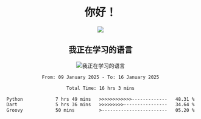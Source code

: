 <div align="center">
<h1>你好！</h1>
  
<a href="https://github.com/ikun0014">
    <img align="center" src="https://github-readme-stats-sigma-five.vercel.app/api?username=ikun0014&include_all_commits=true&show_icons=true&count_private=true&locale=cn&bg_color=0,EC6C6C,FFD479,FFFC79,73FA79,73FDFF,D783FF" />
  </a>
</div>

<div align="center">
<h2>我正在学习的语言</h2>
  
![我正在学习的语言](https://skillicons.dev/icons?i=python,nodejs,vue,html)

</div>

<div align="center">
<!--START_SECTION:waka-->

```txt
From: 09 January 2025 - To: 16 January 2025

Total Time: 16 hrs 3 mins

Python            7 hrs 49 mins   >>>>>>>>>>>>-------------   48.31 %
Dart              5 hrs 36 mins   >>>>>>>>>----------------   34.64 %
Groovy            50 mins         >------------------------   05.20 %
```

<!--END_SECTION:waka-->

</div>
